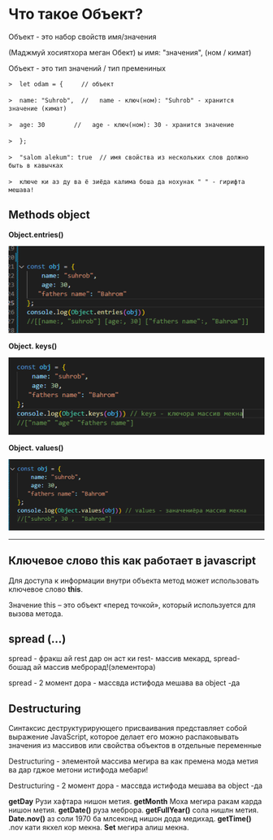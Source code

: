 

# Что такое Объект?

Объект - это набор свойств имя/значения 

(Маджмуй хосиятхора меган Обект)
ы
имя: "значения",  (ном / кимат)



Объект - этo тип значений / тип премениных

    >  let odam = {     // объект

    >  name: "Suhrob",  //   name - ключ(ном): "Suhrob" - хранится значение (кимат)

    >  age: 30        //   age - ключ(ном): 30 - хранится значение

    >  };

    >  "salom alekum": true  // имя свойства из нескольких слов должно быть в кавычках

    >  ключе ки аз ду ва ё зиёда калима боша да нохунак " " - гирифта мешава!




## Methods object
 
**Object.entries()**

![Tux, the Linux mascot](/lesson-5-Object/img/en.png)

**Object. keys()**

![Tux, the Linux mascot](/lesson-5-Object/img/keys.png)

**Object. values()**

![Tux, the Linux mascot](/lesson-5-Object/img/val.png)
________________________________________________________


## Ключевое слово **this** как работает в javascript

Для доступа к информации внутри объекта метод может использовать ключевое слово **this**.

Значение this – это объект «перед точкой», который используется для вызова метода.


## spread (...)

spread - фракш ай rest дар он аст ки rest- массив мекард, spread- бошад ай массив меброрад!(элементора)
 
spread - 2 момент дора - массвда истифода мешава ва object -да


## Destructuring

Синтаксис деструктурирующего присваивания представляет собой выражение JavaScript, которое делает его
можно распаковывать значения из массивов или свойства объектов в отдельные
переменные

Destructuring - элементой массива мегира ва как премена мода метия ва дар гджое метони истифода мебари!

Destructuring - 2 момент дора - массвда истифода мешава ва object -да



**getDay** Рузи хафтара нишон метия.
**getMonth** Моха мегира ракам карда нишон метия.
**getDate()** руза меброра.
**getFullYear()** сола нишлн метия.
**Date.nov()** аз соли 1970 ба млсеконд нишон дода медихад.
**getTime()** .nov кати якхел кор мекна.
**Set** мегира алиш мекна.